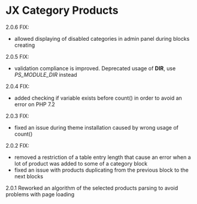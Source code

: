 # JX Category Products

2.0.6
FIX:
 - allowed displaying of disabled categories in admin panel during blocks creating

2.0.5
FIX:
 - validation compliance is improved. Deprecated usage of __DIR__, use _PS_MODULE_DIR_ instead

2.0.4
FIX:
 - added checking if variable exists before count() in order to avoid an error on PHP 7.2

2.0.3
FIX:
 - fixed an issue during theme installation caused by wrong usage of count()

2.0.2
FIX:
 - removed a restriction of a table entry length that cause an error when a lot of product was added to some of a category block
 - fixed an issue with products duplicating from the previous block to the next blocks

2.0.1
Reworked an algorithm of the selected products parsing to avoid problems with page loading